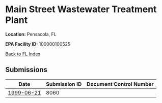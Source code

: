 # Main Street Wastewater Treatment Plant

**Location:** Pensacola, FL

**EPA Facility ID:** 100000100525

[Back to FL Index](../../index.md)

## Submissions

| Date | Submission ID | Document Control Number |
|------|--------------|-------------------------|
| [1999-06-21](submissions/8060.md) | 8060 |  |

